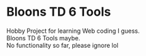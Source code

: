 # Bloons TD 6 Tools  
Hobby Project for learning Web coding I guess.  
Bloons TD 6 Tools maybe.  
No functionality so far, please ignore lol  